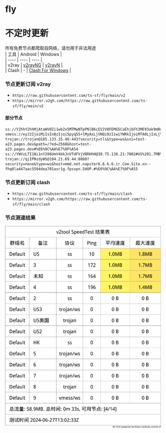 # fly
# 不定时更新
所有免费节点都爬取自网络，请勿用于非法用途  
|  工具  | Android  | Windows  |  
|  ----  | ----   | ----  |  
| v2ray  | [v2rayNG](https://github.com/2dust/v2rayNG/releases) | [v2rayN](https://github.com/2dust/v2rayN/releases) |  
| Clash  | - | [Clash For Windows](https://github.com/2dust/clashN/releases) | 
  
### 节点更新订阅  v2ray
- `https://raw.githubusercontent.com/ts-sf/fly/main/v2`  
- `https://mirror.v2gh.com/https://raw.githubusercontent.com/ts-sf/fly/main/v2`  

#### 部分节点  
``` 
ss://Y2hhY2hhMjAtaWV0Zi1wb2x5MTMwNTpPNlB6cEV2V0FEMG5CaEhjbFh3ME93ak9mRmF0WWpLTHhVN3d0MWhtaVkyZjhaaXQ=@176.103.61.162:51348#%E6%9C%AA%E7%9F%A52
vmess://eyJ2IjoiMiIsInBzIjoi5pyq55+lMyAxLjVNQi9zIiwiYWRkIjoiMTA0LjIxLjYxLjI0NiIsInBvcnQiOiI0NDMiLCJpZCI6ImY5Y2NlZGU5LWNhOWMtNDcxOS1iMTA1LWU0OTQ3NDI0OTllMyIsImFpZCI6IjAiLCJzY3kiOiJhdXRvIiwibmV0Ijoid3MiLCJ0eXBlIjoiIiwiaG9zdCI6ImttejMuc2Fzc2FuaWRlbXBpcmUuY29tIiwicGF0aCI6Ii8iLCJ0bHMiOiJ0bHMiLCJzbmkiOiJrbXozLnNhc3NhbmlkZW1waXJlLmNvbSIsInRlc3RfbmFtZSI6IjMifQ==
trojan://trojan@185.133.35.46:443?security=tls&type=ws&sni=test-a23.pages.dev&path=/?ed=2560&host=test-a23.pages.dev#%E6%9C%AA%E7%9F%A54
ss://YWVzLTI1Ni1nY206UmV4bkJnVTdFVjVBRHhH@38.75.136.21:7002#US%201.7MB%2Fs
trojan://qjIPNzdyWS@104.21.69.44:8080?security=none&type=ws&host=mmd.net.napster6.6.6.6.ir.Com.Site.xn--fhq0la447aac5504dea701axr1g.fpsvpn.SHOP.#%E6%9C%AA%E7%9F%A55
```
### 节点更新订阅  clash
- `https://raw.githubusercontent.com/ts-sf/fly/main/clash`  
- `https://mirror.v2gh.com/https://raw.githubusercontent.com/ts-sf/fly/main/clash`  

### 节点测速结果
![image](traffic.png)
